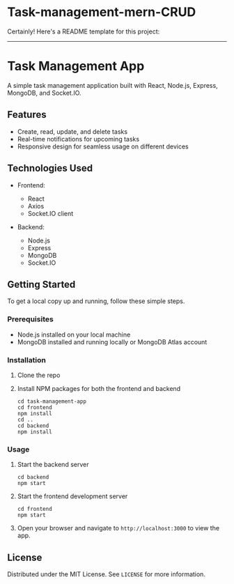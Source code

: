 # Task-management-mern-CRUD

Certainly! Here's a README template for this project:

---

# Task Management App

A simple task management application built with React, Node.js, Express, MongoDB, and Socket.IO.

## Features

- Create, read, update, and delete tasks
- Real-time notifications for upcoming tasks
- Responsive design for seamless usage on different devices

## Technologies Used

- Frontend:
  - React
  - Axios
  - Socket.IO client

- Backend:
  - Node.js
  - Express
  - MongoDB
  - Socket.IO

## Getting Started

To get a local copy up and running, follow these simple steps.

### Prerequisites

- Node.js installed on your local machine
- MongoDB installed and running locally or MongoDB Atlas account

### Installation

1. Clone the repo
   
2. Install NPM packages for both the frontend and backend
   ```
   cd task-management-app
   cd frontend
   npm install
   cd ..
   cd backend
   npm install
   ```

### Usage

1. Start the backend server
   ```
   cd backend
   npm start
   ```
2. Start the frontend development server
   ```
   cd frontend
   npm start
   ```
3. Open your browser and navigate to `http://localhost:3000` to view the app.

## License

Distributed under the MIT License. See `LICENSE` for more information.

